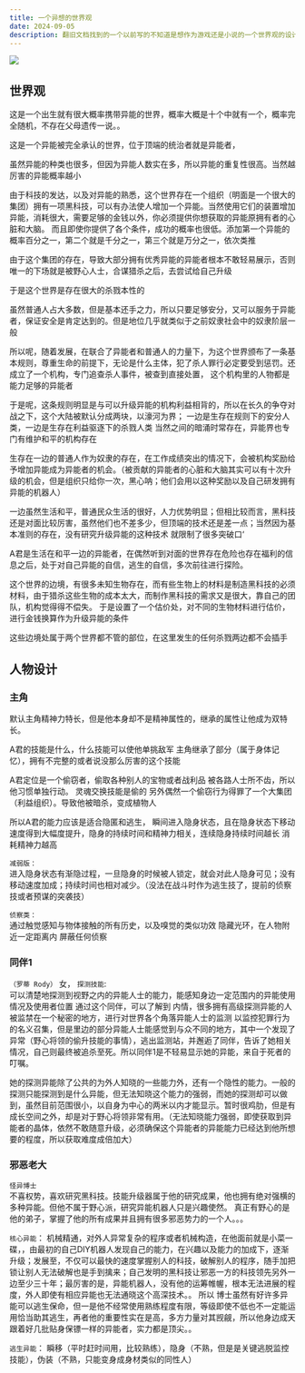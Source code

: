 ```yaml
---
title: 一个异想的世界观
date: 2024-09-05
description: 翻旧文档找到的一个以前写的不知道是想作为游戏还是小说的一个世界观的设计
---
```


![](/static/life_pics/great_moountains.webp)

## 世界观

这是一个出生就有很大概率携带异能的世界，概率大概是十个中就有一个，概率完全随机，不存在父母遗传一说。。

这是一个异能被完全承认的世界，位于顶端的统治者就是异能者，


虽然异能的种类也很多，但因为异能人数实在多，所以异能的重复性很高。当然越厉害的异能概率越小

由于科技的发达，以及对异能的熟悉，这个世界存在一个组织（明面是一个很大的集团）拥有一项黑科技，可以有办法使人增加一个异能。当然使用它们的装置增加异能，消耗很大，需要足够的金钱以外，你必须提供你想获取的异能原拥有者的心脏和大脑。
而且即使你提供了各个条件，成功的概率也很低。添加第一个异能的概率百分之一，第二个就是千分之一，第三个就是万分之一，依次类推


由于这个集团的存在，导致大部分拥有优秀异能的异能者根本不敢轻易展示，否则唯一的下场就是被野心人士，合谋猎杀之后，去尝试给自己升级

于是这个世界是存在很大的杀戮本性的

虽然普通人占大多数，但是基本还手之力，所以只要足够安分，又可以服务于异能者，保证安全是肯定达到的。但是地位几乎就类似于之前奴隶社会中的奴隶阶层一般

所以呢，随着发展，在联合了异能者和普通人的力量下，为这个世界颁布了一条基本规则，尊重生命的前提下，无论是什么主体，犯了杀人罪行必定要受到惩罚。还成立了一个机构，专门追查杀人事件，被查到直接处置，
这个机构里的人物都是能力足够的异能者

于是呢，这条规则明显是与可以升级异能的机构利益相背的，所以在长久的争夺对战之下，这个大陆被默认分成两块，以濠河为界；
一边是生存在规则下的安分人类，一边是生存在利益驱逐下的杀戮人类
当然之间的暗涌时常存在，异能界也专门有维护和平的机构存在


生存在一边的普通人作为奴隶的存在，在工作成绩突出的情况下，会被机构奖励给予增加异能成为异能者的机会。（被贡献的异能者的心脏和大脑其实可以有十次升级的机会，但是组织只给你一次，黑心呐；他们会用以这种奖励以及自己研发拥有异能的机器人）

一边虽然生活和平，普通民众生活的很好，人力优势明显；但相比较而言，黑科技还是对面比较厉害，虽然他们也不差多少，但顶端的技术还是差一点；当然因为基本准则的存在，没有研究升级异能的这种技术 就限制了很多突破口‘


A君是生活在和平一边的异能者，在偶然听到对面的世界存在危险也存在福利的信息之后，处于对自己异能的自信，逃生的自信，多次前往进行探险。



这个世界的边境，有很多未知生物存在，而有些生物上的材料是制造黑科技的必须材料，由于猎杀这些生物的成本太大，而制作黑科技的需求又是很大，靠自己的团队，机构觉得得不偿失。
于是设置了一个估价处，对不同的生物材料进行估价，进行金钱换算作为升级异能的条件

这些边境处属于两个世界都不管的部位，在这里发生的任何杀戮两边都不会插手

## 人物设计
### 主角
默认主角精神力特长，但是他本身却不是精神属性的，继承的属性让他成为双特长。

A君的技能是什么，什么技能可以使他单挑敌军
主角继承了部分（属于身体记忆），拥有不完整的或者说没那么厉害的这个技能

A君定位是一个偷窃者，偷取各种别人的宝物或者战利品 被各路人士所不齿，所以他习惯单独行动。 灵魂交换技能是偷的 另外偶然一个偷窃行为得罪了一个大集团（利益组织）。导致他被暗杀，变成植物人

所以A君的能力应该是适合隐匿和逃生，
瞬间进入隐身状态，且在隐身状态下移动速度得到大幅度提升，隐身的持续时间和精神力相关，连续隐身持续时间越长 消耗精神力越高


`减弱版：`  
进入隐身状态有渐隐过程，一旦隐身的时候被人锁定，就会对此人隐身可见；没有移动速度加成；持续时间也相对减少。（没法在战斗时作为逃生技了，提前的侦察技或者预谋的突袭技）

`侦察类：`  
通过触觉感知与物体接触的所有历史，以及嗅觉的类似功效
隐藏光环，在人物附近一定距离内 屏蔽任何侦察

### 同伴1 
`（罗蒂 Rody）`
女，
`探测技能`:  
可以清楚地探测到视野之内的异能人士的能力，能感知身边一定范围内的异能使用情况及使用者位置
通过这个同伴，可以了解到 内情，很多拥有高级探测异能的人被监禁在一个秘密的地方，进行对世界各个角落异能人士的监测
以监控犯罪行为的名义召集，但是里边的部分异能人士能感觉到与众不同的地方，其中一个发现了异常（野心将领的偷升技能的事情），逃出监测站，并邂逅了同伴，告诉了她相关情况，自己则最终被追杀至死。所以同伴1是不轻易显示她的异能，来自于死者的叮嘱。

她的探测异能除了公共的为外人知晓的一些能力外，还有一个隐性的能力。一般的探测只能探测到是什么异能，但无法知晓这个能力的强弱，而她的探测却可以做到，虽然目前范围很小，以自身为中心的两米以内才能显示。暂时很鸡肋，但是有成长空间之外，却是对于野心将领非常有用。（无法知晓能力强弱，即使获取到异能者的晶体，依然不敢随意升级，必须确保这个异能者的异能能力已经达到他所想要的程度，所以获取难度成倍加大）


### 邪恶老大
`怪异博士`  
不喜权势，喜欢研究黑科技。技能升级器属于他的研究成果，他也拥有绝对强横的多种异能。但他不属于野心派，研究异能机器人只是兴趣使然。
真正有野心的是他的弟子，掌握了他的所有成果并且拥有很多邪恶势力的一个人。。。

`核心异能`： 
机械精通，对外人异常复杂的程序或者机械构造，在他面前就是小菜一碟，，由最初的自己DIY机器人发现自己的能力，在兴趣以及能力的加成下，逐渐升级；发展至，不仅可以最快的速度掌握别人的科技，破解别人的程序，随手加把锁让别人无法破解也是手到擒来；自己发明的黑科技让邪恶一方的科技领先另外一边至少三十年；最厉害的是，异能机器人，没有他的运筹帷幄，根本无法进展的程度，外人即使有相应异能也无法通晓这个高深技术。。
所以 博士虽然有好许多异能可以逃生保命，但一是他不经常使用熟练程度有限，等级即使不低也不一定能运用恰当助其逃生，再者他的重要性实在是高，多方力量对其觊觎，所以他身边成天跟着好几批贴身保镖一样的异能者，实力都是顶尖。。

`逃生异能`： 
瞬移（平时赶时间用，比较熟练），隐身（不熟，但是是关键逃脱监控技能），伪装（不熟，只能变身成身材类似的同性人）
